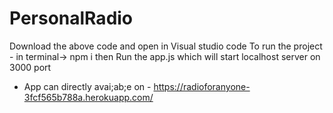 # PersonalRadio
Download the above code and open in Visual studio code
To run the project - in terminal-> npm i then Run the app.js which will start localhost server on 3000 port

- App can directly avai;ab;e on - https://radioforanyone-3fcf565b788a.herokuapp.com/
